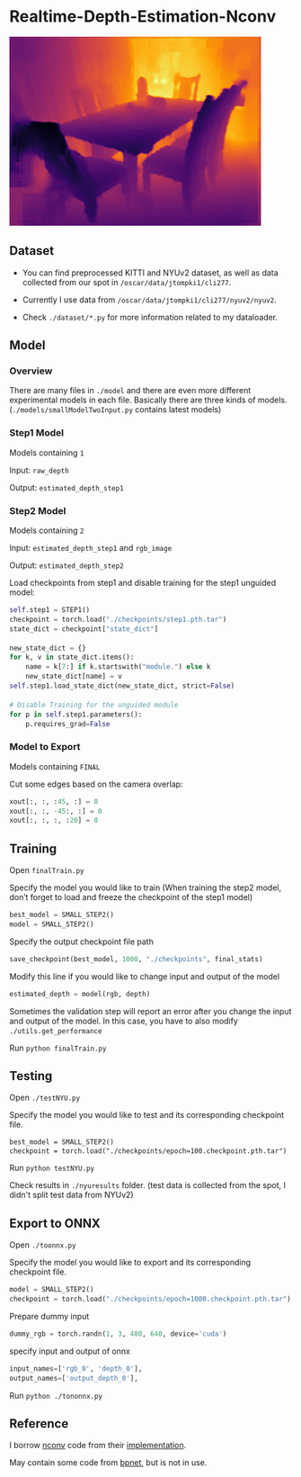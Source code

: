 # Realtime-Depth-Estimation-Nconv

<img src="./src_imgs/color_output.png" alt="0000000017" style="zoom:70%;" />

## Dataset

+ You can find preprocessed KITTI and NYUv2 dataset, as well as data collected from our spot in `/oscar/data/jtompki1/cli277`.

+ Currently I use data from `/oscar/data/jtompki1/cli277/nyuv2/nyuv2`.

+ Check `./dataset/*.py` for more information related to my dataloader.



## Model

### Overview

There are many files in `./model` and there are even more different experimental models in each file. Basically there are three kinds of models. (`./models/smallModelTwoInput.py` contains latest models)



### Step1 Model

Models containing `1`

Input: `raw_depth`

Output: `estimated_depth_step1`



### Step2 Model

Models containing `2`

Input: `estimated_depth_step1` and `rgb_image`

Output: `estimated_depth_step2`

Load checkpoints from step1 and disable training for the step1 unguided model:

```python
self.step1 = STEP1()
checkpoint = torch.load("./checkpoints/step1.pth.tar")
state_dict = checkpoint["state_dict"]

new_state_dict = {}
for k, v in state_dict.items():
    name = k[7:] if k.startswith("module.") else k
    new_state_dict[name] = v
self.step1.load_state_dict(new_state_dict, strict=False)

# Disable Training for the unguided module
for p in self.step1.parameters():            
    p.requires_grad=False
```



### Model to Export

Models containing `FINAL`

Cut some edges based on the camera overlap:

```python
xout[:, :, :45, :] = 0
xout[:, :, -45:, :] = 0
xout[:, :, :, :20] = 0
```





## Training

Open `finalTrain.py`

Specify the model you would like to train (When training the step2 model, don’t forget to load and freeze the checkpoint of the step1 model)

```python
best_model = SMALL_STEP2()
model = SMALL_STEP2()
```

Specify the output checkpoint file path

```python
save_checkpoint(best_model, 1000, "./checkpoints", final_stats)
```

Modify this line if you would like to change input and output of the model

```python
estimated_depth = model(rgb, depth)
```

Sometimes the validation step will report an error after you change the input and output of the model. In this case, you have to also modify `./utils.get_performance`

Run `python finalTrain.py`



## Testing

Open `./testNYU.py`

Specify the model you would like to test and its corresponding checkpoint file.

```pytyhon
best_model = SMALL_STEP2()
checkpoint = torch.load("./checkpoints/epoch=100.checkpoint.pth.tar")
```

Run `python testNYU.py`

Check results in `./nyuresults` folder. (test data is collected from the spot, I didn't split test data from NYUv2)



## Export to ONNX

Open `./toonnx.py`

Specify the model you would like to export and its corresponding checkpoint file.

```python
model = SMALL_STEP2()
checkpoint = torch.load("./checkpoints/epoch=1000.checkpoint.pth.tar")
```

Prepare dummy input

```python
dummy_rgb = torch.randn(1, 3, 480, 640, device='cuda')
```

specify input and output of onnx

```python
input_names=['rgb_0', 'depth_0'],
output_names=['output_depth_0'],
```

Run `python ./tononnx.py`



## Reference

I borrow [nconv](https://arxiv.org/abs/1811.01791) code from their [implementation](https://github.com/abdo-eldesokey/nconv).

May contain some code from [bpnet](https://github.com/kundajelab/bpnet), but is not in use.